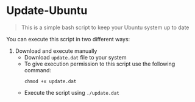 # Update-Ubuntu

> This is a simple bash script to keep your Ubuntu system up to date

You can execute this script in two different ways:

1. Download and execute manually
   - Download `update.dat` file to your system
   - To give execution permission to this script use the following command:
     ```
     chmod +x update.dat
     ```
   - Execute the script using `./update.dat`
